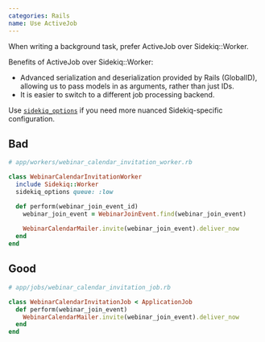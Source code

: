 ```yaml
---
categories: Rails
name: Use ActiveJob
---
```


When writing a background task, prefer ActiveJob over Sidekiq::Worker.

Benefits of ActiveJob over Sidekiq::Worker:
- Advanced serialization and deserialization provided by Rails (GlobalID), allowing us to pass models in as arguments, rather than just IDs.
- It is easier to switch to a different job processing backend.

Use [`sidekiq_options`](https://github.com/mperham/sidekiq/wiki/Active-Job#customizing-error-handling) if you need more nuanced Sidekiq-specific configuration.

## Bad

````ruby
# app/workers/webinar_calendar_invitation_worker.rb

class WebinarCalendarInvitationWorker
  include Sidekiq::Worker
  sidekiq_options queue: :low

  def perform(webinar_join_event_id)
    webinar_join_event = WebinarJoinEvent.find(webinar_join_event)
    
    WebinarCalendarMailer.invite(webinar_join_event).deliver_now
  end
end

````

## Good

````ruby
# app/jobs/webinar_calendar_invitation_job.rb

class WebinarCalendarInvitationJob < ApplicationJob
  def perform(webinar_join_event)
    WebinarCalendarMailer.invite(webinar_join_event).deliver_now
  end
end
````
